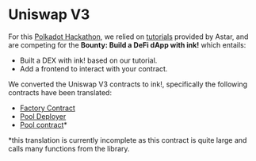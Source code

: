 # Uniswap V3
For this [Polkadot Hackathon](https://www.polkadotglobalseries.com/?utm_source=Discord&utm_medium=socials&utm_campaign=launch), we relied on [tutorials](https://docs.astar.network/docs/build/wasm/from-zero-to-ink-hero/dex/) provided by Astar, and are competing for the **Bounty: Build a DeFi dApp with ink!** which entails: <br />
- Built a DEX with ink! based on our tutorial.
- Add a frontend to interact with your contract. <br />

We converted the Uniswap V3 contracts to ink!, specifically the following contracts have been translated: <br />
- [Factory Contract](https://github.com/Uniswap/v3-core/blob/main/contracts/UniswapV3Factory.sol)
- [Pool Deployer](https://github.com/Uniswap/v3-core/blob/main/contracts/UniswapV3PoolDeployer.sol)
- [Pool contract](https://github.com/Uniswap/v3-core/blob/main/contracts/UniswapV3Pool.sol)*

\*this translation is currently incomplete as this contract is quite large and calls many functions from the library.
